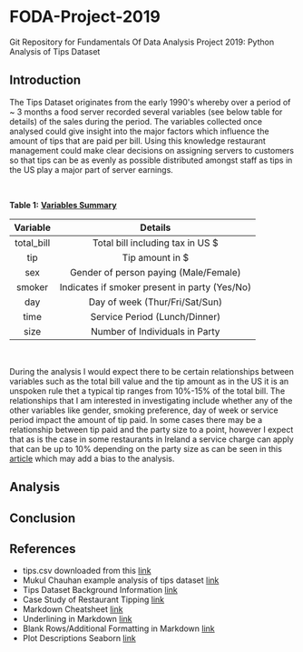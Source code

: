 # FODA-Project-2019
Git Repository for Fundamentals Of Data Analysis Project 2019: Python Analysis of Tips Dataset 

## Introduction
<p>The Tips Dataset originates from the early 1990's whereby over a period of ~ 3 months a food server recorded several variables (see below table for details) of the sales during the period.
The variables collected once analysed could give insight into the major factors which influence the amount of tips that are paid per bill. Using this knowledge restaurant management could make clear decisions on assigning servers to customers so that tips can be as evenly as possible distributed amongst staff as tips in the US play a major part of server earnings. </p>
<p>&nbsp;</p>

**Table 1:** <span style="text-decoration: underline">**Variables Summary**</span>

|**Variable**|**Details**|
|:-----:|:-----:|
|total\_bill|Total bill including tax in US $|
|tip|Tip amount in $|
|sex|Gender of person paying (Male/Female)|
|smoker|Indicates if smoker present in party (Yes/No)|
|day|Day of week (Thur/Fri/Sat/Sun)|
|time|Service Period (Lunch/Dinner)|
|size|Number of Individuals in Party|
<p>&nbsp;</p>

During the analysis I would expect there to be certain relationships between variables such as the total bill value and the tip amount as in the US it is an unspoken rule thet a typical tip ranges from 10%-15% of the total bill. 
The relationships that I am interested in investigating include whether any of the other variables like gender, smoking preference, day of week or service period impact the amount of tip paid. In some cases there may be a relationship between tip paid and the party size to a point, however I expect that as is the case in some restaurants in Ireland a service charge can apply that can be up to 10% depending on the party size as can be seen in this [article](https://www.irishtimes.com/life-and-style/food-and-drink/before-you-leave-a-tip-in-an-irish-restaurant-read-this-1.3857096) which may add a bias to the analysis.


## Analysis

## Conclusion

[Comment]: <> (Remember to discuss variable of sex of food server which may also impact size of tip)


## References
- tips.csv downloaded from this [link](https://github.com/mwaskom/seaborn-data/blob/master/tips.csv)
- Mukul Chauhan example analysis of tips dataset [link](https://medium.com/@mukul.mschauhan/data-visualisation-using-seaborn-464b7c0e5122)
- Tips Dataset Background Information [link](http://www.ggobi.org/book/chap-data.pdf)
- Case Study of Restaurant Tipping [link](https://dicook.public.iastate.edu/stat503/05/cs-tips2.pdf)
- Markdown Cheatsheet [link](https://github.com/adam-p/markdown-here/wiki/Markdown-Cheatsheet#headers)
- Underlining in Markdown [link](https://stackoverflow.com/questions/44840416/how-to-make-a-word-underline-in-markdown)
- Blank Rows/Additional Formatting in Markdown [link](https://dotcms.com/docs/latest/markdown-syntax)
- Plot Descriptions Seaborn [link](https://towardsdatascience.com/data-visualization-using-seaborn-fc24db95a850#targetText=Seaborn%20is%20a%20Python%20data,attractive%20and%20informative%20statistical%20graphics.)
